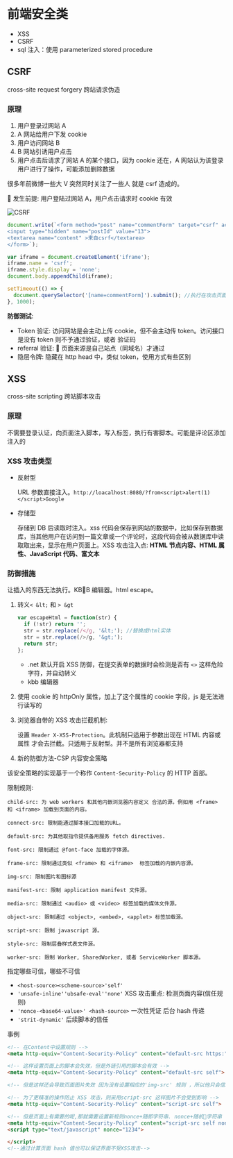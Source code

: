 # 前端安全类

* XSS
* CSRF
* sql 注入：使用 parameterized stored procedure

## CSRF

cross-site request forgery 跨站请求伪造

### 原理

1.  用户登录过网站 A
1.  A 网站给用户下发 cookie
1.  用户访问网站 B
1.  B 网站引诱用户点击
1.  用户点击后请求了网站 A 的某个接口，因为 cookie 还在，A 网站认为该登录用户进行了操作，可能添加删除数据

很多年前微博一些大 V 突然同时关注了一些人 就是 csrf 造成的。

 发生前提: 用户登陆过网站 A，用户点击请求时 cookie 有效

![CSRF](http://om1o84p1p.bkt.clouddn.com/1503815405.png?imageMogr2/thumbnail/!70p)

```javascript
document.write(`<form method="post" name="commentForm" target="csrf" action="http://loacalhost">
<input type="hidden" name="postId" value="13">
<textarea name="content" >来自csrf</textarea>
</form>`);

var iframe = document.createElement('iframe');
iframe.name = 'csrf';
iframe.style.display = 'none';
document.body.appendChild(iframe);

setTimeout(() => {
  document.querySelector('[name=commentForm]').submit(); //执行在攻击页面该脚本
}, 1000);
```

**防御测试**:

* Token 验证: 访问网站是会主动上传 cookie，但不会主动传 token。访问接口是没有 token 则不予通过验证，或者 验证码
* referral 验证:  页面来源是自己站点（同域名）才通过
* 隐层令牌: 隐藏在 http head 中，类似 token，使用方式有些区别

## XSS

cross-site scripting 跨站脚本攻击

### 原理

不需要登录认证，向页面注入脚本，写入标签，执行有害脚本。可能是评论区添加注入的

### XSS 攻击类型

* 反射型

  URL 参数直接注入。`http://loacalhost:8080/?from<script>alert(1)</script>Google`

* 存储型

  存储到 DB 后读取时注入。xss 代码会保存到网站的数据中，比如保存到数据库，当其他用户在访问到一篇文章或一个评论时，这段代码会被从数据库中读取取出来，显示在用户页面上。XSS 攻击注入点: **HTML 节点内容、HTML 属性、JavaScript 代码、富文本**

### 防御措施

让插入的东西无法执行。KBB 编辑器。html escape。

1.  转义`< &lt;` 和 `> &gt`

    ```javascript
    var escapeHtml = function(str) {
      if (!str) return '';
      str = str.replace(/</g, '&lt;'); //替换成html实体
      str = str.replace(/>/g, '&gt;');
      return str;
    };
    ```

    * .net 默认开启 XSS 防御，在提交表单的数据时会检测是否有 `<>` 这样危险字符，并自动转义
    * kbb 编辑器

1.  使用 cookie 的 httpOnly 属性，加上了这个属性的 cookie 字段，js 是无法进行读写的

1.  浏览器自带的 XSS 攻击拦截机制:

    设置 `Header X-XSS-Protection`。此机制只适用于参数出现在 HTML 内容或属性 才会去拦截。只适用于反射型。并不是所有浏览器都支持

1.  新的防御方法-CSP 内容安全策略

该安全策略的实现基于一个称作 `Content-Security-Policy` 的 HTTP 首部。

限制规则:

```
child-src: 为 web workers 和其他内嵌浏览器内容定义 合法的源，例如用 <frame> 和 <iframe> 加载到页面的内容。

connect-src: 限制能通过脚本接口加载的URL。

default-src: 为其他取指令提供备用服务 fetch directives.

font-src: 限制通过 @font-face 加载的字体源。

frame-src: 限制通过类似 <frame> 和 <iframe>  标签加载的内嵌内容源。

img-src: 限制图片和图标源

manifest-src: 限制 application manifest 文件源。

media-src: 限制通过 <audio> 或 <video> 标签加载的媒体文件源。

object-src: 限制通过 <object>, <embed>, <applet> 标签加载源。

script-src: 限制 javascript 源。

style-src: 限制层叠样式表文件源。

worker-src: 限制 Worker, SharedWorker, 或者 ServiceWorker 脚本源。
```

指定哪些可信，哪些不可信

* `<host-source><scheme-source>'self'`
* `'unsafe-inline''ubsafe-eval''none'` XSS 攻击重点: 检测页面内容(信任规则)
* `'nonce-<base64-value>' <hash-source>` 一次性凭证 后台 hash 传递
* `'strit-dynamic'` 后续脚本的信任

事例

```html
<!-- 在Content中设置规则 -->
<meta http-equiv="Content-Security-Policy" content="default-src https:">

<!-- 这样设置页面上的脚本会失效，但是外链引用的脚本会有效 -->
<meta http-equiv="Content-Security-Policy" content="default-src self">

<!-- 但是这样还会导致页面图片失效 因为没有设置相应的'img-src' 规则 ，所以他只会信赖本域下的图片 -->

<!-- 为了更精准的操作防止 XSS 攻击，则采用script-src 这样图片不会受到影响 -->
<meta http-equiv="Content-Security-Policy" content="script-src self">

<!-- 但是页面上有需要的呢,那就需要设置新规则nonce+随即字符串. nonce+随机🔀字符串 -->
<meta http-equiv="Content-Security-Policy" content="script-src self nonce-1234">
<script type="text/javascript" nonce="1234">

</script>
<!--通过计算页面 hash 值也可以保证界面不受XSS攻击-->
```
